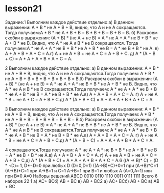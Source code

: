 # lesson21 

Задание:1 Выполним каждое действие отдельно:а) В данном выражении: А * В * не А * В + В, видно, что А и не А сокращаются.
Тогда получаем:А * В * не А * В + В = В * В + В = В + В = В.
б) Раскроем скобки в выражении: (А + В) * (не А + не В) = А * не А + А * не В + В * не А + В * не В. Видно, что А * не А и В * не В сокращаются.
Тогда получаем:А * не А + А * не В + В * не А + В * не В = А * не В + В * не А.
в) А + А * В + А * С = А.г) А + не А * В + не А * С = А + В + С.
д) А * (А + В + С) = А * А + А * В * А * С = А.

2 Выполним каждое действие отдельно:
а) В данном выражении: А * В * не А * В + В, видно, что А и не А сокращаются.Тогда получаем:
А * В * не А * В + В = В * В + В = В + В = В.б) Раскроем скобки в выражении: 
(А + В) * (не А + не В) = А * не А + А * не В + В * не А + В * не В. Видно, что А * не А и В * не В сокращаются.Тогда получаем:
А * не А + А * не В + В * не А + В * не В = А * не В + В * не А.в) А + А * В + А * С = А.
г) А + не А * В + не А * С = А + В + С.д) А * (А + В + С) = А * А + А * В * А * С = А.

3 Выполним каждое действие отдельно:
а) В данном выражении: А * В * не А * В + В, видно, что А и не А сокращаются.Тогда получаем:
А * В * не А * В + В = В * В + В = В + В = В.б) Раскроем скобки в выражении: 
(А + В) * (не А + не В) = А * не А + А * не В + В * не А + В * не В. Видно, что А * не А и В * не В сокращаются.Тогда получаем:
А * не А + А * не В + В * не А + В * не В = А * не В + В * не А.в) А + А * В + А * С = А.
г) А + не А * В + не А * С = А + В + С.д) А * (А + В + С) = А * А + А * В * А * С = А.

4 сокращаются.Тогда получаем:
А * не А + А * не В + В * не А + В * не В = А * не В + В * не А.в) А + А * В + А * С = А.
г) А + не А * В + не А * С = А + В + С.д) А * (А + В + С) = А * А + А * В * А * С = А.6 ((A → B)* C) + (D * ¬D)= 1, 
D*¬D=0 при любых D (D=0,D=1) ((A→B)*C)+0=1 при (A→B)*C=1 (A→B)*C=1 при A→B=1 и С=1 A→B=1 при B=1 и любых A (A=0,A=1) или при B=0 A=0 
Наборы решений ABCD 0010 0110 
1110 0011 0111 
1111 Всего 6 наборов
22 
1 а) АС+ ВСб) АВ + ВС
в) АВ + ВС2 а) АС+ ВСб) АВ + ВС
в) АВ + ВС
